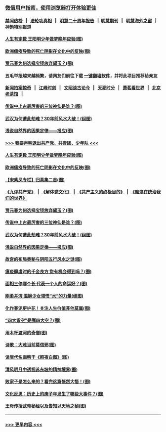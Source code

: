 ### [微信用户指南，使用浏览器打开体验更佳](https://github.com/gfw-breaker/banned-news1/blob/master/indexes/wechat-guide.md?t=0)
#### [禁闻热榜](热点新闻.md?t=0)  &nbsp;&nbsp;|&nbsp;&nbsp; [法轮功真相](https://github.com/gfw-breaker/truth/blob/master/README.md?t=0) &nbsp;&nbsp;|&nbsp;&nbsp; [明慧二十周年报告](https://github.com/gfw-breaker/mh-reports/blob/master/README.md?t=0) &nbsp;&nbsp;|&nbsp;&nbsp;[明慧期刊](https://github.com/gfw-breaker/mh-qikan) &nbsp;&nbsp;|&nbsp;&nbsp; [明慧海外之窗](https://github.com/gfw-breaker/mh-news/blob/master/README.md?t=0) &nbsp;&nbsp;|&nbsp;&nbsp; [神韵特别报道](https://github.com/gfw-breaker/mh-news/blob/master/shenyun.md?t=0)
#### [人生有定数 王阳明少年做梦晚年应验(图)](../pages/p7/921608.md?t=02030933) 
#### [欧洲瘟疫导致的死亡阴影在文化中的反映(图)](../pages/p7/921313.md?t=02030933) 
#### [贾元春为何选择宝钗放弃黛玉？(图)](../pages/p7/921330.md?t=02030933) 
#### 五毛举报越来越频繁，请网友们前往下载 [一键翻墙软件](https://github.com/gfw-breaker/ssr-accounts)，并将此项目推荐给亲友
#### [新闻拍案惊奇](https://github.com/gfw-breaker/banned-news1/blob/master/pages/link4.md) &nbsp;&nbsp;|&nbsp;&nbsp; [江峰时刻](https://github.com/gfw-breaker/banned-news1/blob/master/pages/link4.md) &nbsp;&nbsp;|&nbsp;&nbsp; [文昭谈古论今](https://github.com/gfw-breaker/banned-news1/blob/master/pages/link4.md) &nbsp;&nbsp;|&nbsp;&nbsp; [天亮时分](https://github.com/gfw-breaker/banned-news1/blob/master/pages/link4.md) &nbsp;&nbsp;|&nbsp;&nbsp; [萧茗看世界](https://github.com/gfw-breaker/banned-news1/blob/master/pages/link4.md) &nbsp;&nbsp;|&nbsp;&nbsp; [北京老茶馆](https://github.com/gfw-breaker/banned-news1/blob/master/pages/link4.md) &nbsp;&nbsp;|&nbsp;&nbsp; 
#### [传说中上古最厉害的三位神仙是谁？(图)](../pages/p7/921337.md?t=02030933) 
#### [武汉为何遭此劫难？30年前风水大破！(组图)](../pages/p7/921355.md?t=02030933) 
#### [浅说自然界的因果定律——报应(图)](../pages/p7/921325.md?t=02030933) 
#### [>>> 我要声明退出共产党、共青团、少年队 <<<](https://github.com/begood0513/goodnews/blob/master/quit/letter.md) 
#### [人生有定数 王阳明少年做梦晚年应验(图)](../pages/p7/921608.md?t=02030933) 
#### [欧洲瘟疫导致的死亡阴影在文化中的反映(图)](../pages/p7/921313.md?t=02030933) 
#### [【宋紫凤专栏】归真集二首(图)](../pages/p7/921582.md?t=02030933) 
#### [《九评共产党》](https://github.com/begood0513/9ping.md/blob/master/README.md) &nbsp;|&nbsp; [《解体党文化》](../../../../jtdwh.md/blob/master/README.md)  &nbsp;|&nbsp; [《共产主义的终极目的》](../../../../gczydzjmd.md/blob/master/README.md) &nbsp;|&nbsp; [《魔鬼在统治我们的世界》](../../../../mgztzwmdsj.md/blob/master/README.md) 
#### [贾元春为何选择宝钗放弃黛玉？(图)](../pages/p7/921330.md?t=02030933) 
#### [传说中上古最厉害的三位神仙是谁？(图)](../pages/p7/921337.md?t=02030933) 
#### [武汉为何遭此劫难？30年前风水大破！(组图)](../pages/p7/921355.md?t=02030933) 
#### [浅说自然界的因果定律——报应(图)](../pages/p7/921325.md?t=02030933) 
#### [故宫的布局奥秘与阴阳五行风水之谜(图)](../pages/p7/921340.md?t=02030933) 
#### [瘟疫肆虐时的千金良方 您有机会得到吗？(图)](../pages/p7/921293.md?t=02030933) 
#### [面相三停哪个长 代表一个人的命运好？(图)](../pages/p7/892043.md?t=02030933) 
#### [刚柔并济 温婉少女领悟“水”的力量(组图)](../pages/p7/921088.md?t=02030933) 
#### [化作春泥更护花！关注人生价值非他莫属(图)](../pages/p7/893296.md?t=02030933) 
#### [“四大皆空”是哪四大空？(图)](../pages/p7/920924.md?t=02030933) 
#### [用木杯渡河的奇僧(图)](../pages/p7/920976.md?t=02030933) 
#### [诗歌：大难当前莫信邪(图)](../pages/p7/920917.md?t=02030933) 
#### [读唐代名画韩干《照夜白图》(图)](../pages/p7/921424.md?t=02030933) 
#### [清风明月中透视苏东坡的精神境界(图)](../pages/p7/920734.md?t=02030933) 
#### [败家子是怎么来的？看完这篇恍然大悟！(图)](../pages/p7/920412.md?t=02030933) 
#### [文化反思：历史上的庚子年发生了哪些大事件？(图)](../pages/p7/920919.md?t=02030933) 
#### [王母传授武帝秘经以及告知以天地之秘(图)](../pages/p7/920710.md?t=02030933) 

----
#### [ >>> 更早内容 <<< ](../indexes/p7-earlier.md)
